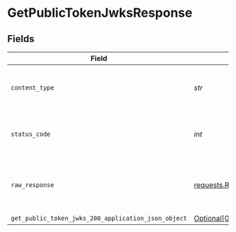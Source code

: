 # GetPublicTokenJwksResponse


## Fields

| Field                                                                                                             | Type                                                                                                              | Required                                                                                                          | Description                                                                                                       |
| ----------------------------------------------------------------------------------------------------------------- | ----------------------------------------------------------------------------------------------------------------- | ----------------------------------------------------------------------------------------------------------------- | ----------------------------------------------------------------------------------------------------------------- |
| `content_type`                                                                                                    | *str*                                                                                                             | :heavy_check_mark:                                                                                                | HTTP response content type for this operation                                                                     |
| `status_code`                                                                                                     | *int*                                                                                                             | :heavy_check_mark:                                                                                                | HTTP response status code for this operation                                                                      |
| `raw_response`                                                                                                    | [requests.Response](https://requests.readthedocs.io/en/latest/api/#requests.Response)                             | :heavy_minus_sign:                                                                                                | Raw HTTP response; suitable for custom response parsing                                                           |
| `get_public_token_jwks_200_application_json_object`                                                               | [Optional[GetPublicTokenJwks200ApplicationJSON]](../../models/operations/getpublictokenjwks200applicationjson.md) | :heavy_minus_sign:                                                                                                | Set of jwks                                                                                                       |